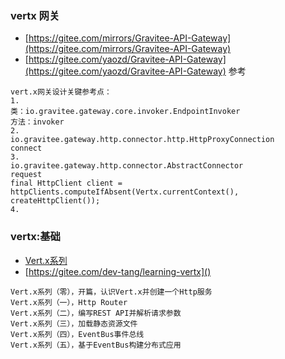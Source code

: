 ### vertx 网关
- [https://gitee.com/mirrors/Gravitee-API-Gateway](https://gitee.com/mirrors/Gravitee-API-Gateway)
- [https://gitee.com/yaozd/Gravitee-API-Gateway](https://gitee.com/yaozd/Gravitee-API-Gateway) 参考
```
vert.x网关设计关键参考点：
1.
类：io.gravitee.gateway.core.invoker.EndpointInvoker
方法：invoker
2.
io.gravitee.gateway.http.connector.http.HttpProxyConnection
connect
3.
io.gravitee.gateway.http.connector.AbstractConnector
request
final HttpClient client = httpClients.computeIfAbsent(Vertx.currentContext(), createHttpClient());
4.
```

### vertx:基础
- [Vert.x系列](https://dev-tang.com/post/2020/03/vert.x-01.html)
- [https://gitee.com/dev-tang/learning-vertx]()
```
Vert.x系列（零），开篇，认识Vert.x并创建一个Http服务
Vert.x系列（一），Http Router
Vert.x系列（二），编写REST API并解析请求参数
Vert.x系列（三），加载静态资源文件
Vert.x系列（四），EventBus事件总线
Vert.x系列（五），基于EventBus构建分布式应用
```
